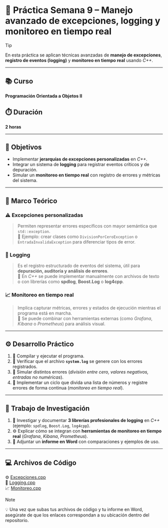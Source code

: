 # 🧩 Práctica Semana 9 – Manejo avanzado de excepciones, logging y monitoreo en tiempo real

> [!TIP]
> En esta práctica se aplican técnicas avanzadas de **manejo de excepciones**, **registro de eventos (logging)** y **monitoreo en tiempo real** usando *C++*.

---

## 📚 Curso
**Programación Orientada a Objetos II**

## ⏱️ Duración
**2 horas**

---

## 🎯 Objetivos

- Implementar **jerarquías de excepciones personalizadas** en *C++*.  
- Integrar un sistema de **logging** para registrar eventos críticos y de depuración.  
- Simular un **monitoreo en tiempo real** con registro de errores y métricas del sistema.

---

## 🧠 Marco Teórico

### ⚠️ Excepciones personalizadas
> Permiten representar errores específicos con mayor semántica que `std::exception`.  
> 📍 Ejemplo: crear clases como `DivisionPorCeroException` o `EntradaInvalidaException` para diferenciar tipos de error.

### 🧾 Logging
> Es el registro estructurado de eventos del sistema, útil para **depuración, auditoría y análisis de errores**.  
> 📍 En *C++* se puede implementar manualmente con archivos de texto o con librerías como **spdlog**, **Boost.Log** o **log4cpp**.

### 📈 Monitoreo en tiempo real
> Implica capturar métricas, errores y estados de ejecución mientras el programa está en marcha.  
> 📍 Se puede combinar con herramientas externas (como *Grafana*, *Kibana* o *Prometheus*) para análisis visual.

---

## ⚙️ Desarrollo Práctico

1. 🔹 Compilar y ejecutar el programa.  
2. 🔹 Verificar que el archivo **`system.log`** se genere con los errores registrados.  
3. 🔹 Simular distintos errores (*división entre cero, valores negativos, entradas no numéricas*).  
4. 🔹 Implementar un ciclo que divida una lista de números y registre errores de forma continua (*monitoreo en tiempo real*).

---

## 🧩 Trabajo de Investigación

1. 📘 Investigar y documentar **3 librerías profesionales de logging** en *C++* (ejemplo: `spdlog`, `Boost.Log`, `log4cpp`).  
2. ⚙️ Explicar cómo se integran con **herramientas de monitoreo en tiempo real** (*Grafana*, *Kibana*, *Prometheus*).  
3. 📝 Adjuntar un **informe en Word** con comparaciones y ejemplos de uso.

---

## 💻 Archivos de Código

⚙️ [Excepciones.cpp](./Excepciones.cpp)  
🧾 [Logging.cpp](./Logging.cpp)  
📈 [Monitoreo.cpp](./Monitoreo.cpp)

> [!NOTE]
> 💡 Una vez que subas tus archivos de código y tu informe en Word, asegúrate de que los enlaces correspondan a su ubicación dentro del repositorio.
